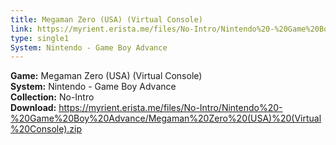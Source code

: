 ```yaml
---
title: Megaman Zero (USA) (Virtual Console)
link: https://myrient.erista.me/files/No-Intro/Nintendo%20-%20Game%20Boy%20Advance/Megaman%20Zero%20(USA)%20(Virtual%20Console).zip
type: single1
System: Nintendo - Game Boy Advance
---
```

<b>Game:</b> Megaman Zero (USA) (Virtual Console)<br>
<b>System:</b> Nintendo - Game Boy Advance<br>
<b>Collection:</b> No-Intro<br>
<b>Download:</b> https://myrient.erista.me/files/No-Intro/Nintendo%20-%20Game%20Boy%20Advance/Megaman%20Zero%20(USA)%20(Virtual%20Console).zip